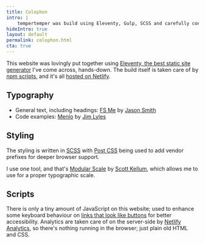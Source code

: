 ```yaml
---
title: Colophon
intro: |
    tempertemper was build using Eleventy, Gulp, SCSS and carefully considered HTML.
hideIntro: true
layout: default
permalink: colophon.html
cta: true
---
```


This website was lovingly put together using [Eleventy, the best static site generator](/blog/website-version-5) I've come across, hands-down. The build itself is taken care of by [npm scripts](https://css-tricks.com/why-npm-scripts/), and it's all [hosted on Netlify](/blog/moving-to-netlify).


## Typography

- General text, including headings: [FS Me](https://www.fontshop.com/families/fs-me) by [Jason Smith](https://www.fontshop.com/designers/jason-smith)
- Code examples: [Menlo](https://en.wikipedia.org/wiki/Menlo_%28typeface%29) by [Jim Lyles](https://www.myfonts.com/person/Jim_Lyles/)


## Styling

The styling is written in [SCSS](https://sass-lang.com) with [Post CSS](https://postcss.org) being used to add vendor prefixes for deeper browser support.

I use one tool, and that's [Modular Scale](https://github.com/modularscale/modularscale-sass) by [Scott Kellum](https://scottkellum.com), which allows me to use for a proper typographic scale.


## Scripts

There is only a tiny amount of JavaScript on this website; used to enhance some keyboard behaviour on [links that look like buttons](/blog/when-design-breaks-semantics) for better accessibility. Analytics are taken care of on the server-side by [Netlify Analytics](/blog/ditching-google-analytics-in-favour-of-netlify-analytics), so there's nothing running in the browser; just plain old HTML and CSS.
